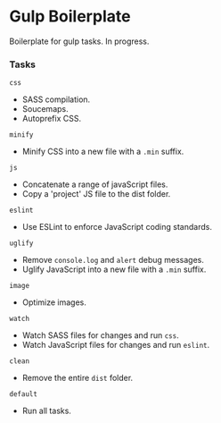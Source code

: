 # Gulp Boilerplate

Boilerplate for gulp tasks. In progress.

### Tasks

`css`
* SASS compilation.
* Soucemaps.
* Autoprefix CSS.

`minify`
* Minify CSS into a new file  with a `.min` suffix.

`js`
* Concatenate a range of javaScript files.
* Copy a 'project' JS file to the dist folder.

`eslint`
* Use ESLint to enforce JavaScript coding standards.

`uglify`
* Remove `console.log` and `alert` debug messages.
* Uglify JavaScript into a new file with a `.min` suffix.

`image`
* Optimize images.

`watch`
* Watch SASS files for changes and run `css`.
* Watch JavaScript files for changes and run `eslint`.

`clean`
* Remove the entire `dist` folder.

`default`
* Run all tasks.

